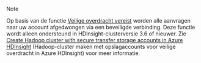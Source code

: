> [!NOTE]
> Op basis van de functie [Veilige overdracht vereist](../articles/storage/common/storage-require-secure-transfer.md) worden alle aanvragen naar uw account afgedwongen via een beveiligde verbinding. Deze functie wordt alleen ondersteund in HDInsight-clusterversie 3.6 of nieuwer. Zie [Create Hadoop cluster with secure transfer storage accounts in Azure HDInsight](../articles/hdinsight/hdinsight-hadoop-create-linux-clusters-with-secure-transfer-storage.md) (Hadoop-cluster maken met opslagaccounts voor veilige overdracht in Azure HDInsight) voor meer informatie.